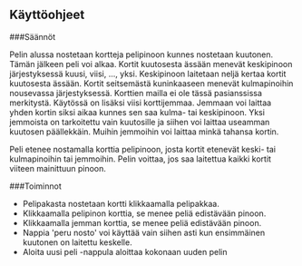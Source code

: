 ## Käyttöohjeet

###Säännöt

Pelin alussa nostetaan kortteja pelipinoon kunnes nostetaan kuutonen. 
Tämän jälkeen peli voi alkaa. Kortit kuutosesta ässään menevät keskipinoon
järjestyksessä kuusi, viisi, ..., yksi. Keskipinoon laitetaan neljä kertaa
kortit kuutosesta ässään. Kortit seitsemästä kuninkaaseen menevät kulmapinoihin
nousevassa järjestyksessä. Korttien mailla ei ole tässä pasianssissa merkitystä.
Käytössä on lisäksi viisi korttijemmaa. Jemmaan voi laittaa yhden kortin siksi
aikaa kunnes sen saa kulma- tai keskipinoon. Yksi jemmoista on tarkoitettu vain
kuutosille ja siihen voi laittaa useamman kuutosen päällekkäin. Muihin
jemmoihin voi laittaa minkä tahansa kortin.

Peli etenee nostamalla korttia pelipinoon, josta kortit etenevät keski- tai
kulmapinoihin tai jemmoihin. Pelin voittaa, jos saa laitettua kaikki kortit
viiteen mainittuun pinoon.

###Toiminnot

- Pelipakasta nostetaan kortti klikkaamalla pelipakkaa.
- Klikkaamalla pelipinon korttia, se menee peliä edistävään pinoon.
- Klikkaamalla jemman korttia, se menee peliä edistävään pinoon.
- Nappia 'peru nosto' voi käyttää vain siihen asti kun ensimmäinen kuutonen on laitettu keskelle.
- Aloita uusi peli -nappula aloittaa kokonaan uuden pelin
